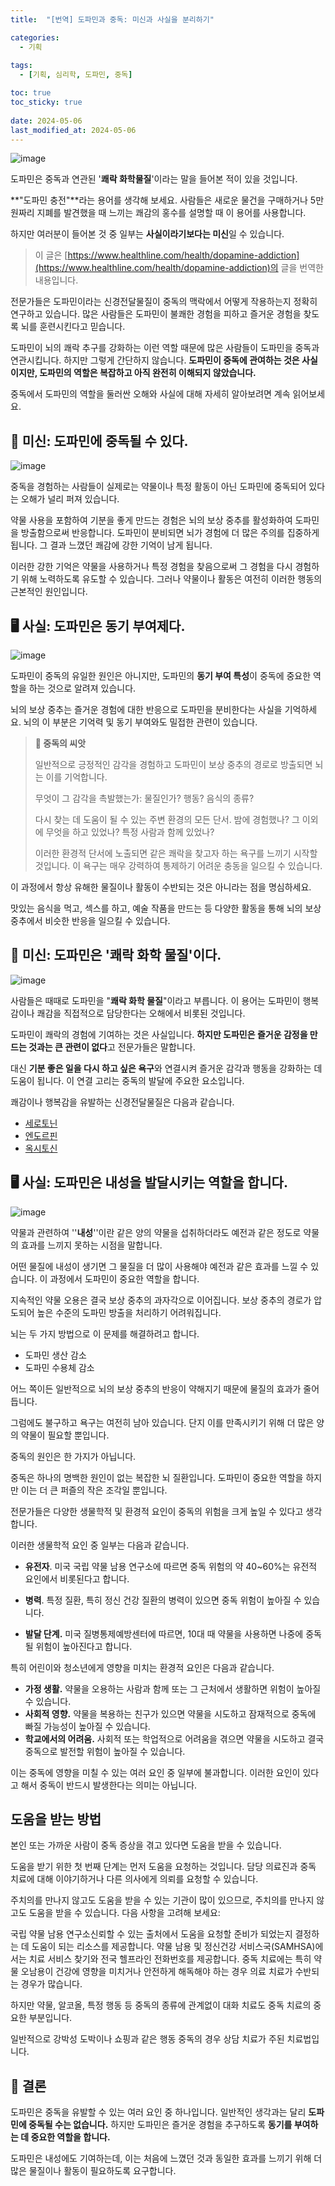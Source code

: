 ```yaml
---
title:  "[번역] 도파민과 중독: 미신과 사실을 분리하기"

categories:
  - 기획
  
tags:
  - [기획, 심리학, 도파민, 중독]

toc: true
toc_sticky: true
 
date: 2024-05-06
last_modified_at: 2024-05-06
---
```


![image](https://github.com/choeehb/choeehb.github.io/assets/17942921/2373ba7a-5028-4abe-8990-b06aee00719a)

도파민은 중독과 연관된 '**쾌락 화학물질**'이라는 말을 들어본 적이 있을 것입니다.



**"도파민 충전"**라는 용어를 생각해 보세요. 사람들은 새로운 물건을 구매하거나 5만원짜리 지폐를 발견했을 때 느끼는 쾌감의 홍수를 설명할 때 이 용어를 사용합니다.



하지만 여러분이 들어본 것 중 일부는 **사실이라기보다는 미신**일 수 있습니다.



> 이 글은 [https://www.healthline.com/health/dopamine-addiction](https://www.healthline.com/health/dopamine-addiction)의 글을 번역한 내용입니다.



전문가들은 도파민이라는 신경전달물질이 중독의 맥락에서 어떻게 작용하는지 정확히 연구하고 있습니다. 많은 사람들은 도파민이 불쾌한 경험을 피하고 즐거운 경험을 찾도록 뇌를 훈련시킨다고 믿습니다.



도파민이 뇌의 쾌락 추구를 강화하는 이런 역할 때문에 많은 사람들이 도파민을 중독과 연관시킵니다. 하지만 그렇게 간단하지 않습니다. **도파민이 중독에 관여하는 것은 사실이지만, 도파민의 역할은 복잡하고 아직 완전히 이해되지 않았습니다.**



중독에서 도파민의 역할을 둘러싼 오해와 사실에 대해 자세히 알아보려면 계속 읽어보세요.



## 🪽 미신: 도파민에 중독될 수 있다.

![image](https://github.com/choeehb/choeehb.github.io/assets/17942921/3644fa18-238a-4849-9cde-197527b60f1b)

중독을 경험하는 사람들이 실제로는 약물이나 특정 활동이 아닌 도파민에 중독되어 있다는 오해가 널리 퍼져 있습니다.



약물 사용을 포함하여 기분을 좋게 만드는 경험은 뇌의 보상 중추를 활성화하여 도파민을 방출함으로써 반응합니다. 도파민이 분비되면 뇌가 경험에 더 많은 주의를 집중하게 됩니다. 그 결과 느꼈던 쾌감에 강한 기억이 남게 됩니다.



이러한 강한 기억은 약물을 사용하거나 특정 경험을 찾음으로써 그 경험을 다시 경험하기 위해 노력하도록 유도할 수 있습니다. 그러나 약물이나 활동은 여전히 이러한 행동의 근본적인 원인입니다.



## 🖥️ 사실: 도파민은 동기 부여제다.

![image](https://github.com/choeehb/choeehb.github.io/assets/17942921/c8da093e-8ba1-4dc7-843b-da313db8fe15)

도파민이 중독의 유일한 원인은 아니지만, 도파민의 **동기 부여 특성**이 중독에 중요한 역할을 하는 것으로 알려져 있습니다.



뇌의 보상 중추는 즐거운 경험에 대한 반응으로 도파민을 분비한다는 사실을 기억하세요. 뇌의 이 부분은 기억력 및 동기 부여와도 밀접한 관련이 있습니다.



> **🥑 중독의 씨앗**
>
> 일반적으로 긍정적인 감각을 경험하고 도파민이 보상 중추의 경로로 방출되면 뇌는 이를 기억합니다.
>
>
> 무엇이 그 감각을 촉발했는가: 물질인가? 행동? 음식의 종류?
>
> 다시 찾는 데 도움이 될 수 있는 주변 환경의 모든 단서. 밤에 경험했나? 그 이외에 무엇을 하고 있었나? 특정 사람과 함께 있었나?
>
> 이러한 환경적 단서에 노출되면 같은 쾌락을 찾고자 하는 욕구를 느끼기 시작할 것입니다. 이 욕구는 매우 강력하여 통제하기 어려운 충동을 일으킬 수 있습니다.



이 과정에서 항상 유해한 물질이나 활동이 수반되는 것은 아니라는 점을 명심하세요.



맛있는 음식을 먹고, 섹스를 하고, 예술 작품을 만드는 등 다양한 활동을 통해 뇌의 보상 중추에서 비슷한 반응을 일으킬 수 있습니다.



## 🪽 미신: 도파민은 '쾌락 화학 물질'이다.

![image](https://github.com/choeehb/choeehb.github.io/assets/17942921/e127fd65-2a99-4cd8-b138-c40bd2e5f430)

사람들은 때때로 도파민을 "**쾌락 화학 물질**"이라고 부릅니다. 이 용어는 도파민이 행복감이나 쾌감을 직접적으로 담당한다는 오해에서 비롯된 것입니다.



도파민이 쾌락의 경험에 기여하는 것은 사실입니다. **하지만 도파민은 즐거운 감정을 만드는 것과는 큰 관련이 없다**고 전문가들은 말합니다.



대신 **기분 좋은 일을 다시 하고 싶은 욕구**와 연결시켜 즐거운 감각과 행동을 강화하는 데 도움이 됩니다. 이 연결 고리는 중독의 발달에 주요한 요소입니다.



쾌감이나 행복감을 유발하는 신경전달물질은 다음과 같습니다.

- [세로토닌](https://www.healthline.com/health/mental-health/serotonin)
- [엔도르핀](https://www.healthline.com/health/endorphins)
- [옥시토신](https://www.healthline.com/health/love-hormone)



## 🖥️ 사실: 도파민은 내성을 발달시키는 역할을 합니다.

![image](https://github.com/choeehb/choeehb.github.io/assets/17942921/55948c0d-b3d2-47f4-ba70-2e5398752bd2)

약물과 관련하여 ''**내성**''이란 같은 양의 약물을 섭취하더라도 예전과 같은 정도로 약물의 효과를 느끼지 못하는 시점을 말합니다.



어떤 물질에 내성이 생기면 그 물질을 더 많이 사용해야 예전과 같은 효과를 느낄 수 있습니다. 이 과정에서 도파민이 중요한 역할을 합니다.



지속적인 약물 오용은 결국 보상 중추의 과자각으로 이어집니다. 보상 중추의 경로가 압도되어 높은 수준의 도파민 방출을 처리하기 어려워집니다.



뇌는 두 가지 방법으로 이 문제를 해결하려고 합니다.

- 도파민 생산 감소
- 도파민 수용체 감소

어느 쪽이든 일반적으로 뇌의 보상 중추의 반응이 약해지기 때문에 물질의 효과가 줄어듭니다.



그럼에도 불구하고 욕구는 여전히 남아 있습니다. 단지 이를 만족시키기 위해 더 많은 양의 약물이 필요할 뿐입니다.



중독의 원인은 한 가지가 아닙니다.

중독은 하나의 명백한 원인이 없는 복잡한 뇌 질환입니다. 도파민이 중요한 역할을 하지만 이는 더 큰 퍼즐의 작은 조각일 뿐입니다.



전문가들은 다양한 생물학적 및 환경적 요인이 중독의 위험을 크게 높일 수 있다고 생각합니다.



이러한 생물학적 요인 중 일부는 다음과 같습니다.

- **유전자**. 미국 국립 약물 남용 연구소에 따르면 중독 위험의 약 40~60%는 유전적 요인에서 비롯된다고 합니다.

- **병력**. 특정 질환, 특히 정신 건강 질환의 병력이 있으면 중독 위험이 높아질 수 있습니다.

- **발달 단계.** 미국 질병통제예방센터에 따르면, 10대 때 약물을 사용하면 나중에 중독될 위험이 높아진다고 합니다.

  

특히 어린이와 청소년에게 영향을 미치는 환경적 요인은 다음과 같습니다.

- **가정 생활.**  약물을 오용하는 사람과 함께 또는 그 근처에서 생활하면 위험이 높아질 수 있습니다.
- **사회적 영향.** 약물을 복용하는 친구가 있으면 약물을 시도하고 잠재적으로 중독에 빠질 가능성이 높아질 수 있습니다.
- **학교에서의 어려움.** 사회적 또는 학업적으로 어려움을 겪으면 약물을 시도하고 결국 중독으로 발전할 위험이 높아질 수 있습니다.

이는 중독에 영향을 미칠 수 있는 여러 요인 중 일부에 불과합니다. 이러한 요인이 있다고 해서 중독이 반드시 발생한다는 의미는 아닙니다.



## 도움을 받는 방법
본인 또는 가까운 사람이 중독 증상을 겪고 있다면 도움을 받을 수 있습니다.

도움을 받기 위한 첫 번째 단계는 먼저 도움을 요청하는 것입니다. 담당 의료진과 중독 치료에 대해 이야기하거나 다른 의사에게 의뢰를 요청할 수 있습니다.

주치의를 만나지 않고도 도움을 받을 수 있는 기관이 많이 있으므로, 주치의를 만나지 않고도 도움을 받을 수 있습니다. 다음 사항을 고려해 보세요:

국립 약물 남용 연구소신뢰할 수 있는 출처에서 도움을 요청할 준비가 되었는지 결정하는 데 도움이 되는 리소스를 제공합니다.
약물 남용 및 정신건강 서비스국(SAMHSA)에서는 치료 서비스 찾기와 전국 헬프라인 전화번호를 제공합니다.
중독 치료에는 특히 약물 오남용이 건강에 영향을 미치거나 안전하게 해독해야 하는 경우 의료 치료가 수반되는 경우가 많습니다.

하지만 약물, 알코올, 특정 행동 등 중독의 종류에 관계없이 대화 치료도 중독 치료의 중요한 부분입니다.

일반적으로 강박성 도박이나 쇼핑과 같은 행동 중독의 경우 상담 치료가 주된 치료법입니다.



## 🎯 결론
도파민은 중독을 유발할 수 있는 여러 요인 중 하나입니다. 일반적인 생각과는 달리 **도파민에 중독될 수는 없습니다.**  하지만 도파민은 즐거운 경험을 추구하도록 **동기를 부여하는 데 중요한 역할을 합니다.**

도파민은 내성에도 기여하는데, 이는 처음에 느꼈던 것과 동일한 효과를 느끼기 위해 더 많은 물질이나 활동이 필요하도록 요구합니다.
